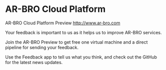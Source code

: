 # AR-BRO Cloud Platform
AR-BRO Cloud Platform Preview
http://www.ar-bro.com

Your feedback is important to us as it helps us to improve AR-BRO services.

Join the AR-BRO Preview to get free one virtual machine and a direct pipeline for sending your feedback.

Use the Feedback app to tell us what you think, and check out the GitHub for the latest news updates.
